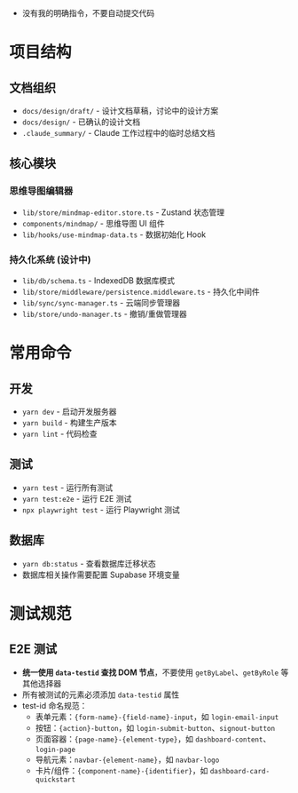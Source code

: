 - 没有我的明确指令，不要自动提交代码

# 项目结构

## 文档组织

- `docs/design/draft/` - 设计文档草稿，讨论中的设计方案
- `docs/design/` - 已确认的设计文档
- `.claude_summary/` - Claude 工作过程中的临时总结文档

## 核心模块

### 思维导图编辑器

- `lib/store/mindmap-editor.store.ts` - Zustand 状态管理
- `components/mindmap/` - 思维导图 UI 组件
- `lib/hooks/use-mindmap-data.ts` - 数据初始化 Hook

### 持久化系统 (设计中)

- `lib/db/schema.ts` - IndexedDB 数据库模式
- `lib/store/middleware/persistence.middleware.ts` - 持久化中间件
- `lib/sync/sync-manager.ts` - 云端同步管理器
- `lib/store/undo-manager.ts` - 撤销/重做管理器

# 常用命令

## 开发

- `yarn dev` - 启动开发服务器
- `yarn build` - 构建生产版本
- `yarn lint` - 代码检查

## 测试

- `yarn test` - 运行所有测试
- `yarn test:e2e` - 运行 E2E 测试
- `npx playwright test` - 运行 Playwright 测试

## 数据库

- `yarn db:status` - 查看数据库迁移状态
- 数据库相关操作需要配置 Supabase 环境变量

# 测试规范

## E2E 测试

- **统一使用 `data-testid` 查找 DOM 节点**，不要使用 `getByLabel`、`getByRole` 等其他选择器
- 所有被测试的元素必须添加 `data-testid` 属性
- test-id 命名规范：
  - 表单元素：`{form-name}-{field-name}-input`，如 `login-email-input`
  - 按钮：`{action}-button`，如 `login-submit-button`、`signout-button`
  - 页面容器：`{page-name}-{element-type}`，如 `dashboard-content`、`login-page`
  - 导航元素：`navbar-{element-name}`，如 `navbar-logo`
  - 卡片/组件：`{component-name}-{identifier}`，如 `dashboard-card-quickstart`
